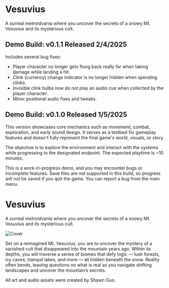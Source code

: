 # Vesuvius
A surreal metroidvania where you uncover the secrets of a snowy Mt. Vesuvius and its mysterious cult.

## Demo Build: v0.1.1 Released 2/4/2025
Includes several bug fixes:
- Player character no longer gets flung back really far when taking damage while landing a hit.
- Clink (currency) change indicator is no longer hidden when spending clinks.
- Invisible clink bulbs now do not play an audio cue when collected by the player character.
- Minor positional audio fixes and tweaks.

## Demo Build: v0.1.0 Released 1/5/2025
This version showcases core mechanics such as movement, combat, exploration, and early sound design. It serves as a testbed for gameplay features and doesn't fully represent the final game's world, visuals, or story.

The objective is to explore the environment and interact with the systems while progressing to the designated endpoint. The expected playtime is ~10 minutes.

This is a work-in-progress demo, and you may encounter bugs or incomplete features. Save files are not supported in this build, so progress will not be saved if you quit the game. You can report a bug from the main menu. 

# Vesuvius
A surreal metroidvania where you uncover the secrets of a snowy Mt. Vesuvius and its mysterious cult.

![Cover](https://imgur.com/vbWL5Oc.png)

Set on a reimagined Mt. Vesuvius, you are to uncover the mystery of a vanished cult that disappeared into the mountain years ago. Within its depths, you will traverse a series of biomes that defy logic — lush forests, icy caves, tranquil lakes, and more — all hidden beneath the snow. Reality often bends, leaving questions on what is real as you navigate shifting landscapes and uncover the mountain’s secrets.

All art and audio assets were created by Shawn Guo.
